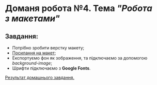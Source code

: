 # Доманя робота №4. Тема  *"Робота з макетами"*
## Завдання:

- Потрібно зробити верстку макету;
- [Посилання на макет](https://www.figma.com/file/DPSbulLa2FLZbVpEo4r8pm/CloudBudget-Freebie-Copy?node-id=0%3A1);
- Експортуємо фон як зображення, та підключаємо за допомогою *background-image*;
- Шрифти підключаємо з **Google Fonts**.

[Результат домашнього завдання.](https://danadovzh.github.io/Cursor_Education/HW4-Work-with-layouts/index.html)

